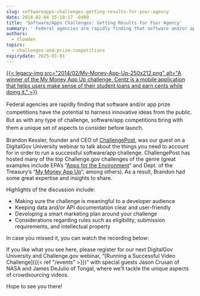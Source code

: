 ```yaml
---
slug: softwareapps-challenges-getting-results-for-your-agency
date: 2014-02-04 15:10:17 -0400
title: 'Software/Apps Challenges: Getting Results for Your Agency'
summary: ' Federal agencies are rapidly finding that software and/or app prize competitions have the potential to harness innovative ideas from the public. But'
authors:
  - tlowden
topics:
  - challenges-and-prize-competitions
expirydate: 2025-01-01
---
```


[{{< legacy-img src="2014/02/My-Money-App-Up-250x212.png" alt="A winner of the My Money App Up challenge, Centz is a mobile application that helps users make sense of their student loans and earn cents while doing it." >}}](https://s3.amazonaws.com/digitalgov/_legacy-img/2014/02/My-Money-App-Up.png)

<span style="line-height: 1.5em;">Federal agencies are rapidly finding that software and/or app prize competitions have the potential to harness innovative ideas from the public. But as with any type of challenge, software/app competitions bring with them a unique set of aspects to consider before launch.</span>

Brandon Kessler, founder and CEO of [ChallengePost](http://challengepost.com/), was our guest on a DigitalGov University webinar to talk about the things you need to account for in order to run a successful software/app challenge. ChallengePost has hosted many of the top Challenge.gov challenges of the genre (great examples include EPA&#8217;s &#8220;[Apps for the Environment](http://appsfortheenvironment.challengepost.com/)&#8221; and Dept. of the Treasury&#8217;s &#8220;[My Money App Up](http://mymoneyappup.challengepost.com/)&#8220;, among others). As a result, Brandon had some great expertise and insights to share.

Highlights of the discussion include:

  * Making sure the challenge is meaningful to a developer audience
  * Keeping data and/or API documentation clear and user-friendly
  * Developing a smart marketing plan around your challenge
  * Considerations regarding rules such as eligibility, submission requirements, and intellectual property

In case you missed it, you can watch the recording below:
  

  
If you like what you see here, please register for our next DigitalGov University and Challenge.gov webinar, &#8220;[Running a Successful Video Challenge]({{< ref "/events" >}})&#8221; with special guests Jason Crusan of NASA and James DeJulio of Tongal, where we&#8217;ll tackle the unique aspects of crowdsourcing videos.

Hope to see you there!